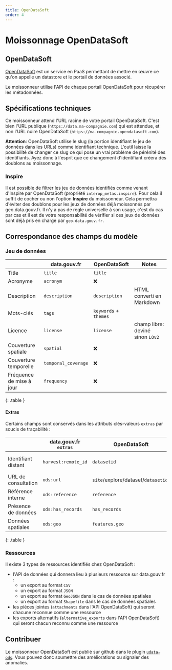```yaml
---
title: OpenDataSoft
order: 4
---
```


# Moissonnage OpenDataSoft

## OpenDataSoft

[OpenDataSoft](https://www.opendatasoft.com) est un service en PaaS permettant de mettre en œuvre ce qu'on appelle un datastore et le portail de données associé.

Le moissonneur utilise l'API de chaque portail OpenDataSoft pour récupérer les métadonnées.

## Spécifications techniques

Ce moissonneur attend l'URL racine de votre portail OpenDataSoft. C'est bien l'URL publique (`https://data.ma-compagnie.com`) qui est attendue, et non l'URL noire OpenDataSoft (`https://ma-compagnie.opendatasoft.com`).

**Attention**: OpenDataSoft utilise le slug (la portion identifiant le jeu de données dans les URLs) comme identifiant technique. L'outil laisse la possibilité de changer ce slug ce qui pose un vrai problème de pérénité des identifiants. Ayez donc à l'esprit que ce changement d'identifiant créera des doublons au moissonnage.

### Inspire

Il est possible de filtrer les jeu de données identifiés comme venant d'Inspire par OpenDataSoft (propriété `interop_metas.inspire`).
Pour cela il suffit de cocher ou non l'option **Inspire** du moissonneur.
Cela permettra d'éviter des doublons pour les jeux de données déjà moissonnés par geo.data.gouv.fr.
Il n'y a pas de règle universelle à son usage, c'est du cas par cas et il est de votre responsabilité de vérifier si ces jeux de données sont déjà pris en charge par `geo.data.gouv.fr`.

## Correspondance des champs du modèle

### Jeu de données

| | data.gouv.fr | OpenDataSoft | Notes |
|-|--------------|--------------|-------|
| Title | `title` | `title` | |
| Acronyme | `acronym` | ❌ | |
| Description | `description` | `description` | HTML converti en Markdown |
| Mots-clés | `tags` | `keywords` + `themes` | |
| Licence | `license` | `license` | champ libre: deviné sinon `LOv2` |
| Couverture spatiale | `spatial` | ❌ | |
| Couverture temporelle | `temporal_coverage` | ❌ | |
| Fréquence de mise à jour | `frequency` | ❌ | |
{: .table }

#### Extras

Certains champs sont conservés dans les attributs clés-valeurs `extras` par soucis de traçabilité :

| | data.gouv.fr `extras` | OpenDataSoft | Notes |
|-|-----------------------|--------------|-------|
| Identifiant distant | `harvest:remote_id` | `datasetid` | ⚠ Attention au changement |
| URL de consultation | `ods:url` | `site`/explore/dataset/`datasetid`/ | |
| Référence interne | `ods:reference` | `reference` |  |
| Présence de données | `ods:has_records` | `has_records` | |
| Données spatiales | `ods:geo` | `features.geo` | |
{: .table }

### Ressources

Il existe 3 types de ressources identifiés chez OpenDataSoft :
- l'API de données qui donnera lieu à plusieurs ressource sur data.gouv.fr :
  - un export au format `CSV`
  - un export au format `JSON`
  - un export au format `GeoJSON` dans le cas de données spatiales
  - un export au format `Shapefile` dans le cas de données spatiales
- les pièces jointes (`attachments` dans l'API OpenDataSoft) qui seront chacune reconnue comme une ressource
- les exports alternatifs (`alternative_exports` dans l'API OpenDataSoft) qui seront chacun reconnu comme une ressource

## Contribuer

Le moissonneur OpenDataSoft est publié sur github dans le plugin [`udata-ods`](https://github.com/opendatateam/udata-ods). Vous pouvez donc soumettre des améliorations ou signaler des anomalies.

